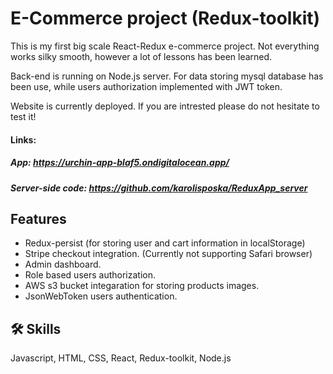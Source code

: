 # E-Commerce project (Redux-toolkit)

This is my first big scale React-Redux  e-commerce project. Not everything works silky smooth, however a lot of lessons has been learned.

Back-end is running on Node.js server. For data storing mysql database has been use, while users authorization implemented with JWT token.

Website is currently deployed. If you are intrested please do not hesitate to test it! 

#### Links: 
##### App: https://urchin-app-blaf5.ondigitalocean.app/
##### Server-side code: https://github.com/karolisposka/ReduxApp_server


## Features

- Redux-persist (for storing user and cart information in localStorage)
- Stripe checkout integration. (Currently not supporting Safari browser)
- Admin dashboard.
- Role based users authorization.
- AWS s3 bucket integaration for storing products images.
- JsonWebToken users authentication. 
 




## 🛠 Skills
Javascript, HTML, CSS, React, Redux-toolkit, Node.js

